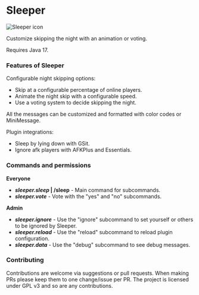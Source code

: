 # Sleeper

![Sleeper icon](Assets/icon.png)

Customize skipping the night with an animation or voting.

Requires Java 17.

### Features of Sleeper

Configurable night skipping options:

- Skip at a configurable percentage of online players.
- Animate the night skip with a configurable speed.
- Use a voting system to decide skipping the night.

All the messages can be customized and formatted with color codes or MiniMessage.

Plugin integrations:
- Sleep by lying down with GSit.
- Ignore afk players with AFKPlus and Essentials.

### Commands and permissions

**Everyone**

- ***sleeper.sleep* | /sleep** - Main command for subcommands.
- ***sleeper.vote*** - Vote with the "yes" and "no" subcommands.

**Admin**

- ***sleeper.ignore*** - Use the "ignore" subcommand to set yourself or others to be ignored by Sleeper.
- ***sleeper.reload*** - Use the "reload" subcommand to reload plugin configuration.
- ***sleeper.data*** - Use the "debug" subcommand to see debug messages.

### Contributing

Contributions are welcome via suggestions or pull requests. When making PRs please keep them to one change/issue per PR.
The project is licensed under GPL v3 and so are any contributions.
